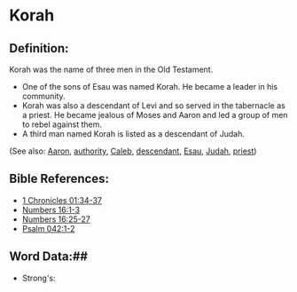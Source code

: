 # Korah #

## Definition: ##

Korah was the name of three men in the Old Testament.

* One of the sons of Esau was named Korah. He became a leader in his community.
* Korah was also a descendant of Levi and so served in the tabernacle as a priest. He became jealous of Moses and Aaron and led a group of men to rebel against them.
* A third man named Korah is listed as a descendant of Judah.

(See also: [Aaron](../other/aaron.md), [authority](../kt/authority.md), [Caleb](../other/caleb.md), [descendant](../other/descendant.md), [Esau](../other/esau.md), [Judah](../other/judah.md), [priest](../kt/priest.md))

## Bible References: ##

* [1 Chronicles 01:34-37](rc://en/tn/help/1ch/01/34)
* [Numbers 16:1-3](rc://en/tn/help/num/16/01)
* [Numbers 16:25-27](rc://en/tn/help/num/16/25)
* [Psalm 042:1-2](rc://en/tn/help/psa/042/001)

## Word Data:##

* Strong's: 

